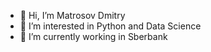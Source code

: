 - 👋 Hi, I’m Matrosov Dmitry
- 👀 I’m interested in Python and Data Science
- 🌱 I’m currently working in Sberbank

<!---
matdim/matdim is a ✨ special ✨ repository because its `README.md` (this file) appears on your GitHub profile.
You can click the Preview link to take a look at your changes.
--->
